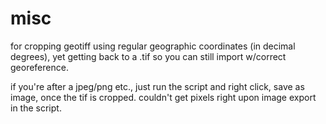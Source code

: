 # misc
for cropping geotiff using regular geographic coordinates (in decimal degrees), yet getting back to a .tif so you can still import w/correct georeference. 

if you're after a jpeg/png etc., just run the script and right click, save as image, once the tif is cropped. couldn't get pixels right upon image export in the script. 

